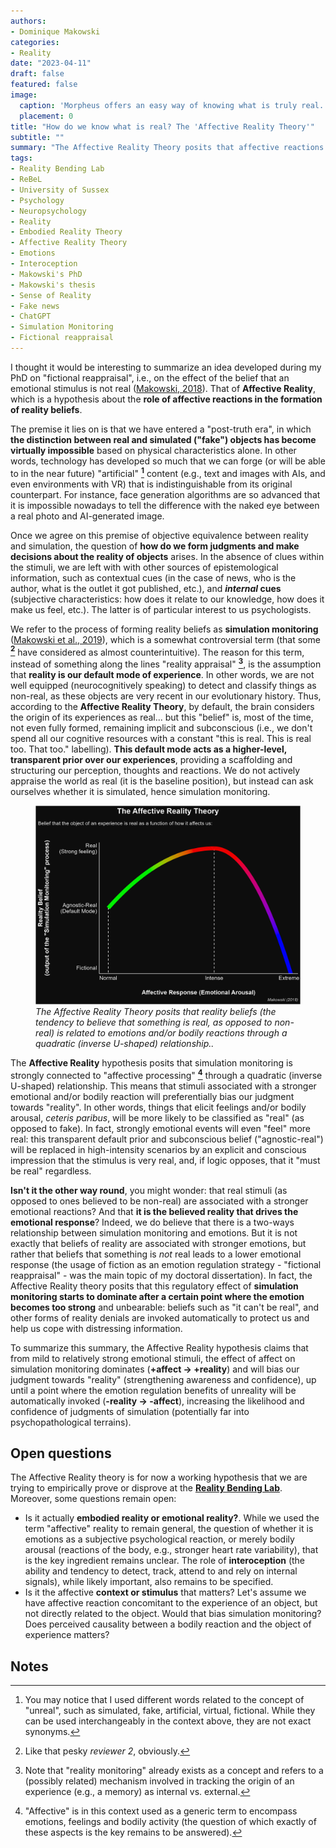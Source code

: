 ```yaml
---
authors:
- Dominique Makowski
categories:
- Reality
date: "2023-04-11"
draft: false
featured: false
image:
  caption: 'Morpheus offers an easy way of knowing what is truly real. What is our equivalent for the red pill?'
  placement: 0
title: "How do we know what is real? The 'Affective Reality Theory'"
subtitle: ""
summary: "The Affective Reality Theory posits that affective reactions are key to the formation of reality beliefs."
tags:
- Reality Bending Lab
- ReBeL
- University of Sussex
- Psychology
- Neuropsychology
- Reality
- Embodied Reality Theory
- Affective Reality Theory
- Emotions
- Interoception
- Makowski's PhD
- Makowski's thesis
- Sense of Reality
- Fake news
- ChatGPT
- Simulation Monitoring
- Fictional reappraisal
---
```


I thought it would be interesting to summarize an idea developed during my PhD on "fictional reappraisal", i.e., on the effect of the belief that an emotional stimulus is not real ([Makowski, 2018](https://www.theses.fr/2018USPCB188)). That of **Affective Reality**, which is a hypothesis about the **role of affective reactions in the formation of reality beliefs**.

The premise it lies on is that we have entered a "post-truth era", in which **the distinction between real and simulated ("fake") objects has become virtually impossible** based on physical characteristics alone. In other words, technology has developed so much that we can forge (or will be able to in the near future) "artificial" **[^1]** content (e.g., text and images with AIs, and even environments with VR) that is indistinguishable from its original counterpart. For instance, face generation algorithms are so advanced that it is impossible nowadays to tell the difference with the naked eye between a real photo and AI-generated image.

Once we agree on this premise of objective equivalence between reality and simulation, the question of **how do we form judgments and make decisions about the reality of objects** arises. In the absence of clues within the stimuli, we are left with with other sources of epistemological information, such as contextual cues (in the case of news, who is the author, what is the outlet it got published, etc.), and ***internal* cues** (subjective characteristics: how does it relate to our knowledge, how does it make us feel, etc.). The latter is of particular interest to us psychologists.

We refer to the process of forming reality beliefs as **simulation monitoring** ([Makowski et al., 2019](https://realitybending.github.io/publication/makowski2019phenomenal/makowski2019phenomenal.pdf)), which is a somewhat controversial term (that some **[^2]** have considered as almost counterintuitive). The reason for this term, instead of something along the lines "reality appraisal" **[^3]**, is the assumption that **reality is our default mode of experience**. In other words, we are not well equipped (neurocognitively speaking) to detect and classify things as non-real, as these objects are very recent in our evolutionary history. Thus, according to the **Affective Reality Theory**, by default, the brain considers the origin of its experiences as real... but this "belief" is, most of the time, not even fully formed, remaining implicit and subconscious (i.e., we don't spend all our cognitive resources with a constant "this is real. This is real too. That too." labelling). **This default mode acts as a higher-level, transparent prior over our experiences**, providing a scaffolding and structuring our perception, thoughts and reactions. We do not actively appraise the world as real (it is the baseline position), but instead can ask ourselves whether it is simulated, hence simulation monitoring.

<figure>
  <img src="AffectiveRealityTheory_Makowski.png" alt="The Affective Reality Theory (Makowski, 2018)"/>
  <figcaption><i>The Affective Reality Theory posits that reality beliefs (the tendency to believe that something is real, as opposed to non-real) is related to  emotions and/or bodily reactions through a quadratic (inverse U-shaped) relationship..</i></figcaption>
</figure>


The **Affective Reality** hypothesis posits that simulation monitoring is strongly connected to "affective processing" **[^4]** through a quadratic (inverse U-shaped) relationship. This means that stimuli associated with a stronger emotional and/or bodily reaction will preferentially bias our judgment towards "reality". In other words, things that elicit feelings and/or bodily arousal, *ceteris paribus*, will be more likely to be classified as "real" (as opposed to fake). In fact, strongly emotional events will even "feel" more real: this transparent default prior and subconscious belief ("agnostic-real") will be replaced in high-intensity scenarios by an explicit and conscious impression that the stimulus is very real, and, if logic opposes, that it "must be real" regardless.

**Isn't it the other way round**, you might wonder: that real stimuli (as opposed to ones believed to be non-real) are associated with a stronger emotional reactions? And that **it is the believed reality that drives the emotional response**? Indeed, we do believe that there is a two-ways relationship between simulation monitoring and emotions. But it is not exactly that beliefs of reality are associated with stronger emotions, but rather that beliefs that something is *not* real leads to a lower emotional response (the usage of fiction as an emotion regulation strategy - "fictional reappraisal" - was the main topic of my doctoral dissertation). In fact, the Affective Reality theory posits that this regulatory effect of **simulation monitoring starts to dominate after a certain point where the emotion becomes too strong** and unbearable: beliefs such as "it can't be real", and other forms of reality denials are invoked automatically to protect us and help us cope with distressing information.

To summarize this summary, the Affective Reality hypothesis claims that from mild to relatively strong emotional stimuli, the effect of affect on simulation monitoring dominates (**+affect -> +reality**) and will bias our judgment towards "reality" (strengthening awareness and confidence), up until a point where the emotion regulation benefits of unreality will be automatically invoked (**-reality -> -affect**), increasing the likelihood and confidence of judgments of simulation (potentially far into psychopathological terrains).

## Open questions

The Affective Reality theory is for now a working hypothesis that we are trying to empirically prove or disprove at the [**Reality Bending Lab**](https://realitybending.github.io/). Moreover, some questions remain open:

- Is it actually **embodied reality or emotional reality?**. While we used the term "affective" reality to remain general, the question of whether it is emotions as a subjective psychological reaction, or merely bodily arousal (reactions of the body, e.g., stronger heart rate variability), that is the key ingredient remains unclear. The role of **interoception** (the ability and tendency to detect, track, attend to and rely on internal signals), while likely important, also remains to be specified.
- Is it the affective **context or stimulus** that matters? Let's assume we have affective reaction concomitant to the experience of an object, but not directly related to the object. Would that bias simulation monitoring? Does perceived causality between a bodily reaction and the object of experience matters?

<!-- Experiment  with loud unpleasant noises around images vs. pleasant noises. -->

<!-- We know that fake news tend to be emotional on average, and are also believed by anxious people. -->


## Notes

[^1]: You may notice that I used different words related to the concept of "unreal", such as simulated, fake, artificial, virtual, fictional. While they can be used interchangeably in the context above, they are not exact synonyms.
[^2]: Like that pesky *reviewer 2*, obviously.
[^3]: Note that "reality monitoring" already exists  as a concept and refers to a (possibly related) mechanism involved in tracking the origin of an experience (e.g., a memory) as internal vs. external.
[^4]: "Affective" is in this context used as a generic term to encompass emotions, feelings and bodily activity (the question of which exactly of these aspects is the key remains to be answered).

